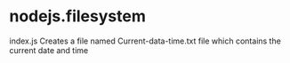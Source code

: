 # nodejs.filesystem

index.js Creates a file named Current-data-time.txt file which contains the current date and time


